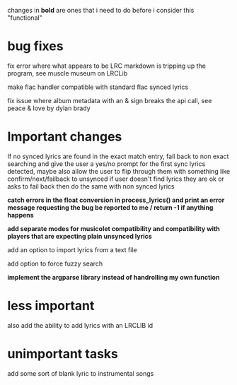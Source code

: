 changes in **bold** are ones that i need to do before i consider this
"functional"

# bug fixes

fix error where what appears to be LRC markdown is tripping up the program, 
see muscle museum on LRCLib

make flac handler compatible with standard flac synced lyrics

fix issue where album metadata with an & sign breaks the api call, see
peace & love by dylan brady
# Important changes
If no synced lyrics are found in the exact match entry, fail back to non 
exact searching and give the user a yes/no prompt for the first sync lyrics 
detected, maybe also allow the user to flip through them with something like 
confirm/next/failback to unsynced if user doesn't find lyrics they are ok or 
asks to fail back then do the same with non synced lyrics

**catch errors in the float conversion in process_lyrics() and print an error 
message requesting the bug be reported to me / return -1 if anything happens**

**add separate modes for musicolet compatibility and compatibility with players
that are expecting plain unsynced lyrics**

add an option to import lyrics from a text file

add option to force fuzzy search

**implement the argparse library instead of handrolling my own function**
# less important
also add the ability to add lyrics with an LRCLIB id

# unimportant tasks
add some sort of blank lyric to instrumental songs